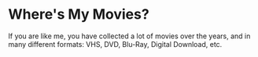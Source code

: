 # Where's My Movies?

If you are like me, you have collected a lot of movies over the years, and in many different formats: VHS, DVD, Blu-Ray, Digital Download, etc.

